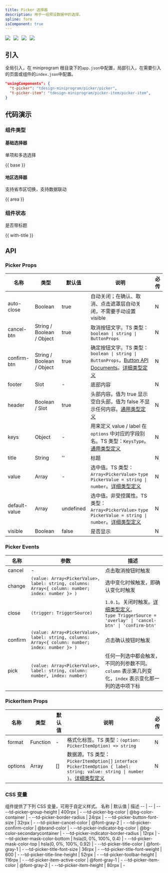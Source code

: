 ```yaml
---
title: Picker 选择器
description: 用于一组预设数据中的选择。
spline: form
isComponent: true
---
```


<span class="coverages-badge" style="margin-right: 10px"><img src="https://img.shields.io/badge/coverages%3A%20lines-91%25-blue" /></span><span class="coverages-badge" style="margin-right: 10px"><img src="https://img.shields.io/badge/coverages%3A%20functions-90%25-blue" /></span><span class="coverages-badge" style="margin-right: 10px"><img src="https://img.shields.io/badge/coverages%3A%20statements-92%25-blue" /></span><span class="coverages-badge" style="margin-right: 10px"><img src="https://img.shields.io/badge/coverages%3A%20branches-89%25-blue" /></span>
## 引入

全局引入，在 miniprogram 根目录下的`app.json`中配置，局部引入，在需要引入的页面或组件的`index.json`中配置。

```json
"usingComponents": {
  "t-picker": "tdesign-miniprogram/picker/picker",
  "t-picker-item": "tdesign-miniprogram/picker-item/picker-item",
}
```

## 代码演示

### 组件类型

#### 基础选择器

单项和多选选择

{{ base }}

#### 地区选择器

支持省市区切换，支持数据联动

{{ area }}

### 组件状态

是否带标题

{{ with-title }}

## API
### Picker Props

名称 | 类型 | 默认值 | 说明 | 必传
-- | -- | -- | -- | --
auto-close | Boolean | true | 自动关闭；在确认、取消、点击遮罩层自动关闭，不需要手动设置 visible | N
cancel-btn | String / Boolean / Object | true | 取消按钮文字。TS 类型：`boolean \| string \| ButtonProps` | N
confirm-btn | String / Boolean / Object | true | 确定按钮文字。TS 类型：`boolean \| string \| ButtonProps`，[Button API Documents](./button?tab=api)。[详细类型定义](https://github.com/Tencent/tdesign-miniprogram/tree/develop/src/picker/type.ts) | N
footer | Slot | - | 底部内容 | N
header | Boolean / Slot | true | 头部内容。值为 true 显示空白头部，值为 false 不显示任何内容。[通用类型定义](https://github.com/Tencent/tdesign-miniprogram/blob/develop/src/common/common.ts) | N
keys | Object | - | 用来定义 value / label 在 `options` 中对应的字段别名。TS 类型：`KeysType`。[通用类型定义](https://github.com/Tencent/tdesign-miniprogram/blob/develop/src/common/common.ts) | N
title | String | '' | 标题 | N
value | Array | - | 选中值。TS 类型：`Array<PickerValue>` `type PickerValue = string \| number`。[详细类型定义](https://github.com/Tencent/tdesign-miniprogram/tree/develop/src/picker/type.ts) | N
default-value | Array | undefined | 选中值。非受控属性。TS 类型：`Array<PickerValue>` `type PickerValue = string \| number`。[详细类型定义](https://github.com/Tencent/tdesign-miniprogram/tree/develop/src/picker/type.ts) | N
visible | Boolean | false | 是否显示 | N

### Picker Events

名称 | 参数 | 描述
-- | -- | --
cancel | - | 点击取消按钮时触发
change | `(value: Array<PickerValue>, label: string, columns: Array<{ column: number; index: number }> )` | 选中变化时候触发，即确认变化时触发
close | `(trigger: TriggerSource)` | `1.0.1`。关闭时触发。[详细类型定义](https://github.com/Tencent/tdesign-miniprogram/tree/develop/src/picker/type.ts)。<br/>`type TriggerSource = 'overlay' \| 'cancel-btn' \| 'confirm-btn'`<br/>
confirm | `(value: Array<PickerValue>, label: string, columns: Array<{ column: number; index: number }> )` | 点击确认按钮时触发
pick | `(value: Array<PickerValue>, label: string, column: number, index: number)` | 任何一列选中都会触发，不同的列参数不同。`column` 表示第几列变化，`index` 表示变化那一列的选中项下标

### PickerItem Props

名称 | 类型 | 默认值 | 说明 | 必传
-- | -- | -- | -- | --
format | Function | - | 格式化标签。TS 类型：`(option: PickerItemOption) => string` | N
options | Array | [] | 数据源。TS 类型：`PickerItemOption[]` `interface PickerItemOption { label: string; value: string \| number }`。[详细类型定义](https://github.com/Tencent/tdesign-miniprogram/tree/develop/src/picker-item/type.ts) | N


### CSS 变量
组件提供了下列 CSS 变量，可用于自定义样式。
名称 | 默认值 | 描述 
-- | -- | --
--td-picker-group-height | 400rpx | - 
--td-picker-bg-color | @bg-color-container | - 
--td-picker-border-radius | 24rpx | - 
--td-picker-button-font-size | 32rpx | - 
--td-picker-cancel-color | @font-gray-2 | - 
--td-picker-confirm-color | @brand-color | - 
--td-picker-indicator-bg-color | @bg-color-secondarycontainer | - 
--td-picker-indicator-border-radius | 12rpx | - 
--td-picker-mask-color-bottom | hsla(0, 0%, 100%, 0.4) | - 
--td-picker-mask-color-top | hsla(0, 0%, 100%, 0.92) | - 
--td-picker-title-color | @font-gray-1 | - 
--td-picker-title-font-size | 36rpx | - 
--td-picker-title-font-weight | 600 | - 
--td-picker-title-line-height | 52rpx | - 
--td-picker-toolbar-height | 116rpx | - 
--td-picker-item-active-color | @font-gray-1 | - 
--td-picker-item-color | @font-gray-2 | - 
--td-picker-item-height | 80rpx | - 
